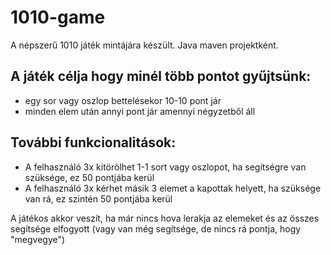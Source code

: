 # 1010-game
A népszerű 1010 játék mintájára készült. Java maven projektként.

## A játék célja hogy minél több pontot gyűjtsünk:
* egy sor vagy oszlop bettelésekor 10-10 pont jár
* minden elem után annyi pont jár amennyi négyzetből áll

## További funkcionalitások:
* A felhasználó 3x kitörölhet 1-1 sort vagy oszlopot, ha segítségre van szüksége, ez 50 pontjába kerül
* A felhasználó 3x kérhet másik 3 elemet a kapottak helyett, ha szüksége van rá, ez szintén 50 pontjába kerül

A játékos akkor veszít, ha már nincs hova lerakja az elemeket és az összes segítsége elfogyott (vagy van még segítsége, de nincs rá pontja, hogy "megvegye")